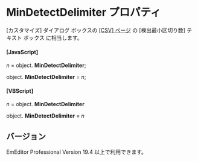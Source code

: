 # MinDetectDelimiter プロパティ

\[カスタマイズ\] ダイアログ ボックスの [\[CSV\] ページ](../../dlg/customize/csv/index) の \[検出最小区切り数\] テキスト ボックス に相当します。

#### \[JavaScript\]

_n_ = object. **MinDetectDelimiter**;

object. **MinDetectDelimiter** = _n_;

#### \[VBScript\]

_n_ = object. **MinDetectDelimiter**

object. **MinDetectDelimiter** = _n_

## バージョン

EmEditor Professional Version 19.4 以上で利用できます。